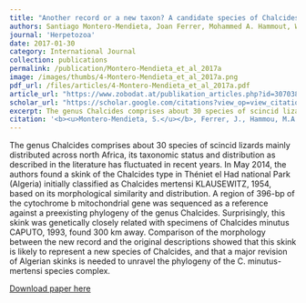 ```yaml
---
title: "Another record or a new taxon? A candidate species of Chalcides Laurenti, 1768, in North Africa (Squamata: Sauria: Scincidae)"
authors: Santiago Montero-Mendieta, Joan Ferrer, Mohammed A. Hammout, Walid Dahmani, Delfi Sanuy, Sebastià Camarasa
journal: 'Herpetozoa'
date: 2017-01-30
category: International Journal
collection: publications
permalink: /publication/Montero-Mendieta_et_al_2017a
image: /images/thumbs/4-Montero-Mendieta_et_al_2017a.png
pdf_url: /files/articles/4-Montero-Mendieta_et_al_2017a.pdf
article_url: "https://www.zobodat.at/publikation_articles.php?id=307038" 
scholar_url: "https://scholar.google.com/citations?view_op=view_citation&hl=en&user=kecK5aoAAAAJ&citation_for_view=kecK5aoAAAAJ:2osOgNQ5qMEC"
excerpt: The genus Chalcides comprises about 30 species of scincid lizards mainly distributed across north Africa, its taxonomic status and distribution as described in the literature has fluctuated in recent years. In May 2014, the authors found a skink of the Chalcides type in Théniet el Had national Park (Algeria) initially classified as Chalcides mertensi KLAUSEWITZ, 1954, based on its morphological similarity and distribution. A region of 396-bp of the cytochrome b mitochondrial gene was sequenced ...
citation: '<b><u>Montero-Mendieta, S.</u></b>, Ferrer, J., Hammou, M.A., Dahmani, W., Sanuy, D., Camarasa, S. (2017a). Another record or a new taxon? A candidate species of Chalcides Laurenti, 1768, in North Africa (Squamata: Sauria: Scincidae). <i>Herpetozoa</i>, 29(3/4): 155-161'
---
```

The genus Chalcides comprises about 30 species of scincid lizards mainly distributed across north Africa, its taxonomic status and distribution as described in the literature has fluctuated in recent years. In May 2014, the authors found a skink of the Chalcides type in Théniet el Had national Park (Algeria) initially classified as Chalcides mertensi KLAUSEWITZ, 1954, based on its morphological similarity and distribution. A region of 396-bp of the cytochrome b mitochondrial gene was sequenced as a reference against a preexisting phylogeny of the genus Chalcides. Surprisingly, this skink was genetically closely related with specimens of Chalcides minutus CAPUTO, 1993, found 300 km away. Comparison of the morphology between the new record and the original descriptions showed that this skink is likely to represent a new species of Chalcides, and that a major revision of Algerian skinks is needed to unravel the phylogeny of the C. minutus-mertensi species complex.

[Download paper here](https://santiagomonteromendieta.github.io/files/Montero-Mendieta_et_al_2017a.pdf)
